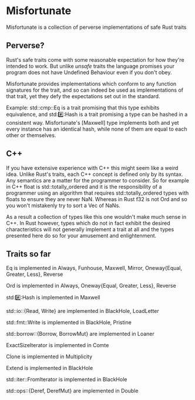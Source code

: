 # Misfortunate

Misfortunate is a collection of perverse implementations of safe Rust traits

## Perverse?

Rust's safe traits come with some reasonable expectation for how they're intended to work. But unlike *unsafe* traits the language promises your program does not have Undefined Behaviour even if you don't obey.

Misfortunate provides implementations which conform to any function signatures for the trait, and so can indeed be used as implementations of that trait, yet they defy the expectations set out in the standard.

Example: std::cmp::Eq is a trait promising that this type exhibits equivalence, and std::hash::Hash is a trait promising a type can be hashed in a consistent way. Misfortunate's [Maxwell] type implements both and yet
every instance has an identical hash, while none of them are equal to each other or themselves.

## C++

If you have extensive experience with C++ this might seem like a weird idea. Unlike Rust's traits, each C++ concept is defined only by its syntax. Any semantics are a matter for the programmer to consider.
So for example in C++ float is std::totally\_ordered and it is the responsibility of a programmer using an algorithm that requires std::totally\_ordered types with floats to ensure they are never NaN. Whereas
in Rust f32 is not Ord and so you won't mistakenly try to sort a Vec of NaNs.

As a result a collection of types like this one wouldn't make much sense in C++. In Rust however, types which do not in fact exhibit the desired characteristics will not generally implement a trait at all and
the types presented here do so for your amusement and enlightenment.



## Traits so far

Eq is implemented in Always, Funhouse, Maxwell, Mirror, Oneway{Equal, Greater, Less}, Reverse

Ord is implemented in Always, Oneway{Equal, Greater, Less}, Reverse

std::hash::Hash is implemented in Maxwell

std::io::{Read, Write} are implemented in BlackHole, LoadLetter

std::fmt::Write is implemented in BlackHole, Pristine

std::borrow::{Borrow, BorrowMut} are implemented in Loaner

ExactSizeIterator is implemented in Comte

Clone is implemented in Multiplicity

Extend is implemented in BlackHole

std::iter::FromIterator is implemented in BlackHole

std::ops::{Deref, DerefMut} are implemented in Double

